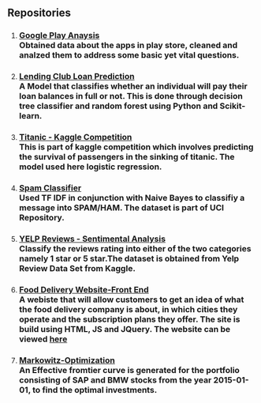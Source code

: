 
## Repositories

1. ### [Google Play Anaysis](https://github.com/roheetnarayanan/google-play-analysis)<br /> Obtained data about the apps in play store, cleaned and analzed them to address some basic yet vital questions.<br />
2. ### [Lending Club Loan Prediction](https://github.com/roheetnarayanan/LendingClub-Loan-Prediction)<br /> A Model that classifies whether an individual will pay their loan balances in full or not. This is done through decision tree classifier and random forest using Python and Scikit-learn.<br />
3. ### [Titanic - Kaggle Competition](https://github.com/roheetnarayanan/Titanic)<br />  This is part of kaggle competition which involves predicting the survival of passengers in the sinking of titanic. The model used here logistic regression. <br />
4. ### [Spam Classifier](https://github.com/roheetnarayanan/Spam)<br /> Used TF IDF in conjunction with Naive Bayes to classifiy a message into SPAM/HAM. The dataset is part of UCI Repository.<br />
5. ### [YELP Reviews - Sentimental Analysis](https://github.com/roheetnarayanan/Sentimental-Analysis-for-Yelp-Review)<br /> Classify the reviews rating into either of the two categories namely 1 star or 5 star.The dataset is obtained from Yelp Review Data Set from Kaggle.<br />
6. ### [Food Delivery Website-Front End](https://roheetnarayanan.in/Food-Website/)<br /> A webiste that will allow customers to get an idea of what the food delivery company is about, in which cities they operate and the subscription plans they offer. The site is build using HTML, JS and JQuery. The website can be viewed [here](https://roheetnarayanan.in/Food-Website/)<br />
7. ### [Markowitz-Optimization](https://github.com/roheetnarayanan/Markowitz-Optimization)<br /> An Effective fromtier curve is generated for the portfolio consisting of SAP and BMW stocks from the year 2015-01-01, to find the optimal investments.  <br /> 

